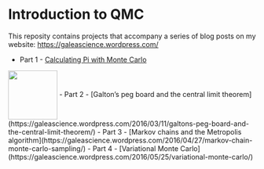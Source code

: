 # Introduction to QMC
This reposity contains projects that accompany a series of blog posts on my website: https://galeascience.wordpress.com/
- Part 1 - [Calculating Pi with Monte Carlo](https://galeascience.wordpress.com/2016/03/02/approximating-pi-with-monte-carlo-simulations/)
<img src="figures/attractive_gausssian_potential.png" width="100" align="center">
- Part 2 - [Galton’s peg board and the central limit theorem](https://galeascience.wordpress.com/2016/03/11/galtons-peg-board-and-the-central-limit-theorem/)
- Part 3 - [Markov chains and the Metropolis algorithm](https://galeascience.wordpress.com/2016/04/27/markov-chain-monte-carlo-sampling/)
- Part 4 - [Variational Monte Carlo](https://galeascience.wordpress.com/2016/05/25/variational-monte-carlo/)
